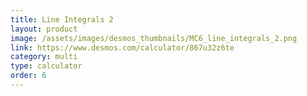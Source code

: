 ```yaml
---
title: Line Integrals 2
layout: product
image: /assets/images/desmos_thumbnails/MC6_line_integrals_2.png
link: https://www.desmos.com/calculator/867u32z6te
category: multi
type: calculator
order: 6
---
```


